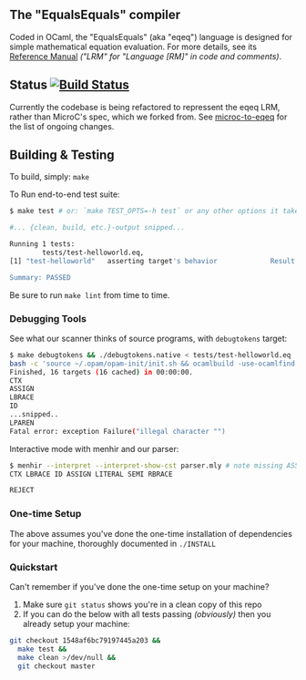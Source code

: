 The "EqualsEquals" compiler
-------------------

Coded in OCaml, the "EqualsEquals" (aka "eqeq") language is designed for simple
mathematical equation evaluation. For more details, see its [Reference
Manual](https://docs.google.com/document/d/1uHGe2qazuy-I7Vem7u8muxDnWaysDX49lKMbMmlDml4)
_("LRM" for "Language [RM]" in code and comments)_.

## Status [![Build Status](https://travis-ci.org/rxie25/PLT2016Spring.png?branch=master)](https://travis-ci.org/rxie25/PLT2016Spring)

Currently the codebase is being refactored to repressent the eqeq LRM, rather
than MicroC's spec, which we forked from. See [microc-to-eqeq](../notes/microc-to-eqeq.md) for the
list of ongoing changes.

## Building & Testing

To build, simply: `make`

To Run end-to-end test suite:
```sh
$ make test # or: `make TEST_OPTS=-h test` or any other options it takes

#... {clean, build, etc.}-output snipped...

Running 1 tests:
        tests/test-helloworld.eq,
[1] "test-helloworld"   asserting target's behavior             Result: PASS

Summary: PASSED

```

Be sure to run `make lint` from time to time.

### Debugging Tools
See what our scanner thinks of source programs, with `debugtokens` target:
```sh
$ make debugtokens && ./debugtokens.native < tests/test-helloworld.eq
bash -c 'source ~/.opam/opam-init/init.sh && ocamlbuild -use-ocamlfind ./debugtokens.native'
Finished, 16 targets (16 cached) in 00:00:00.
CTX
ASSIGN
LBRACE
ID
...snipped..
LPAREN
Fatal error: exception Failure("illegal character "")
```

Interactive mode with menhir and our parser:
```sh
$ menhir --interpret --interpret-show-cst parser.mly # note missing ASSIGN
CTX LBRACE ID ASSIGN LITERAL SEMI RBRACE

REJECT
```

### One-time Setup

The above assumes you've done the one-time installation of dependencies for your
machine, thoroughly documented in `./INSTALL`

### Quickstart

Can't remember if you've done the one-time setup on your machine?

1. Make sure `git status` shows you're in a clean copy of this repo
2. If you can do the below with all tests passing _(obviously)_ then you
  already setup your machine:
```bash
git checkout 1548af6bc79197445a203 &&
  make test &&
  make clean >/dev/null &&
  git checkout master
```
